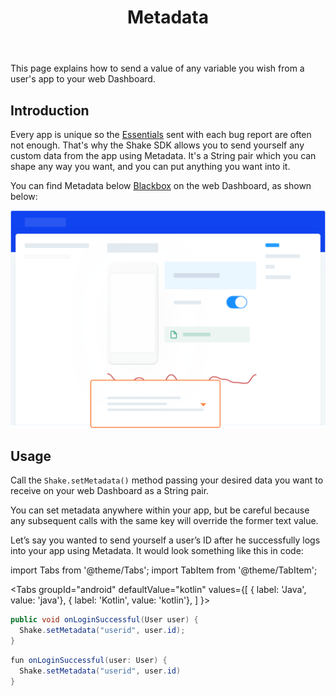 ﻿---
id: metadata
title: Metadata
---
This page explains how to send a value of any variable you wish from a user's app to your web Dashboard.

## Introduction
Every app is unique so the [Essentials](android/essentials.md) sent with each bug report are often not enough. 
That's why the Shake SDK allows you to send yourself any custom data from the app using Metadata. 
It's a String pair which you can shape any way you want, and you can put anything you want into it.

You can find Metadata below [Blackbox](android/blackbox.md) on the web Dashboard, as shown below:

![Metadata screen](../assets/metadata_screen.png)

## Usage
Call the `Shake.setMetadata()` method passing your desired data you want to 
receive on your web Dashboard as a String pair.

You can set metadata anywhere within your app, but be careful because any 
subsequent calls with the same key will override the former text value.

Let’s say you wanted to send yourself a user’s ID after he successfully logs into your app using Metadata.
It would look something like this in code:

import Tabs from '@theme/Tabs';
import TabItem from '@theme/TabItem';

<Tabs
  groupId="android"
  defaultValue="kotlin"
  values={[
    { label: 'Java', value: 'java'},
    { label: 'Kotlin', value: 'kotlin'},
  ]
}>

<TabItem value="java">

```java {2} title="App.java"
public void onLoginSuccessful(User user) {
  Shake.setMetadata("userid", user.id);
}
```

</TabItem>

<TabItem value="kotlin">

```java {2} title="App.kt"
fun onLoginSuccessful(user: User) {
  Shake.setMetadata("userid", user.id)
}
```

</TabItem>
</Tabs>
